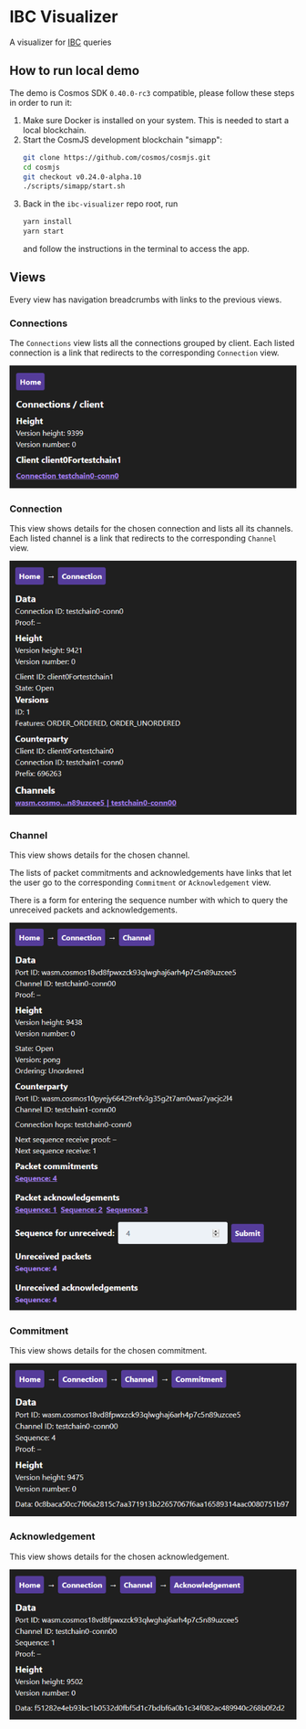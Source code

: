 # IBC Visualizer

A visualizer for [IBC](https://github.com/cosmos/ics/tree/master/ibc) queries

## How to run local demo

The demo is Cosmos SDK `0.40.0-rc3` compatible, please follow these steps in order to run it:

1. Make sure Docker is installed on your system. This is needed to start a local blockchain.
2. Start the CosmJS development blockchain "simapp":
   ```sh
   git clone https://github.com/cosmos/cosmjs.git
   cd cosmjs
   git checkout v0.24.0-alpha.10
   ./scripts/simapp/start.sh
   ```
3. Back in the `ibc-visualizer` repo root, run
   ```sh
   yarn install
   yarn start
   ```
   and follow the instructions in the terminal to access the app.

## Views

Every view has navigation breadcrumbs with links to the previous views.

### Connections

The `Connections` view lists all the connections grouped by client. Each listed connection is a link that redirects to the corresponding `Connection` view.

![connections](screenshots/connections.png)

### Connection

This view shows details for the chosen connection and lists all its channels. Each listed channel is a link that redirects to the corresponding `Channel` view.

![connection](screenshots/connection.png)

### Channel

This view shows details for the chosen channel.

The lists of packet commitments and acknowledgements have links that let the user go to the corresponding `Commitment` or `Acknowledgement` view.

There is a form for entering the sequence number with which to query the unreceived packets and acknowledgements.

![channel](screenshots/channel.png)

### Commitment

This view shows details for the chosen commitment.

![commitment](screenshots/commitment.png)

### Acknowledgement

This view shows details for the chosen acknowledgement.

![acknowledgement](screenshots/acknowledgement.png)
